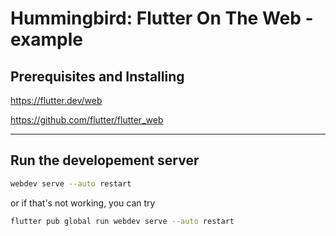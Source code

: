 # Hummingbird: Flutter On The Web -example


## Prerequisites and Installing

https://flutter.dev/web

https://github.com/flutter/flutter_web

---

## Run the developement server

```bash
webdev serve --auto restart
```

or if that's not working, you can try

```bash
flutter pub global run webdev serve --auto restart
```
